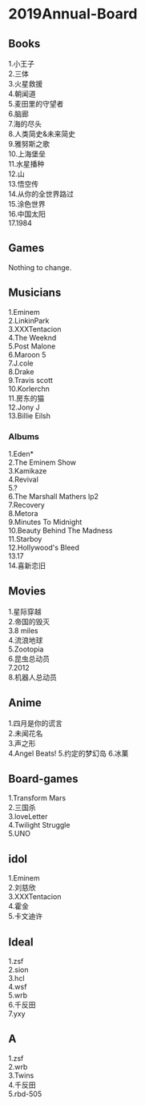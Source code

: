 # 2019Annual-Board

## Books
1.小王子  
2.三体  
3.火星救援  
4.朝闻道  
5.麦田里的守望者   
6.脑廊  
7.海的尽头  
8.人类简史&未来简史  
9.雅努斯之歌  
10.上海堡垒  
11.水星播种  
12.山  
13.悟空传  
14.从你的全世界路过  
15.涂色世界  
16.中国太阳  
17.1984  

## Games
Nothing to change.

## Musicians
1.Eminem  
2.LinkinPark  
3.XXXTentacion  
4.The Weeknd  
5.Post Malone  
6.Maroon 5  
7.J.cole  
8.Drake  
9.Travis scott  
10.Korlerchn  
11.房东的猫  
12.Jony J  
13.Billie Eilsh  

### Albums
1.Eden*  
2.The Eminem Show  
3.Kamikaze    
4.Revival  
5.?  
6.The Marshall Mathers lp2  
7.Recovery  
8.Metora  
9.Minutes To Midnight  
10.Beauty Behind The Madness   
11.Starboy  
12.Hollywood's Bleed  
13.17  
14.喜新恋旧  

## Movies
1.星际穿越  
2.帝国的毁灭  
3.8 miles  
4.流浪地球  
5.Zootopia  
6.昆虫总动员  
7.2012  
8.机器人总动员  

## Anime 
1.四月是你的谎言   
2.未闻花名    
3.声之形  
4.Angel Beats!
5.约定的梦幻岛
6.冰菓

## Board-games 
1.Transform Mars  
2.三国杀  
3.loveLetter  
4.Twilight Struggle  
5.UNO  

## idol
1.Eminem  
2.刘慈欣  
3.XXXTentacion  
4.霍金  
5.卡文迪许  

## Ideal
1.zsf  
2.sion  
3.hcl  
4.wsf  
5.wrb  
6.千反田  
7.yxy  

## A
1.zsf  
2.wrb  
3.Twins  
4.千反田  
5.rbd-505  
